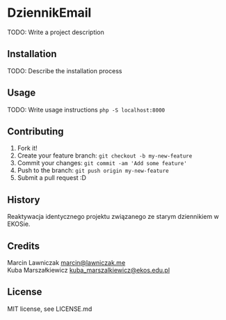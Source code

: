 # DziennikEmail
TODO: Write a project description

## Installation

TODO: Describe the installation process

## Usage

TODO: Write usage instructions
`php -S localhost:8000`

## Contributing

1. Fork it!
2. Create your feature branch: `git checkout -b my-new-feature`
3. Commit your changes: `git commit -am 'Add some feature'`
4. Push to the branch: `git push origin my-new-feature`
5. Submit a pull request :D

## History

Reaktywacja identycznego projektu związanego ze starym dziennikiem w EKOSie.

## Credits

Marcin Lawniczak <marcin@lawniczak.me> <br/>
Kuba Marszałkiewicz <kuba_marszalkiewicz@ekos.edu.pl>

## License

MIT license, see LICENSE.md